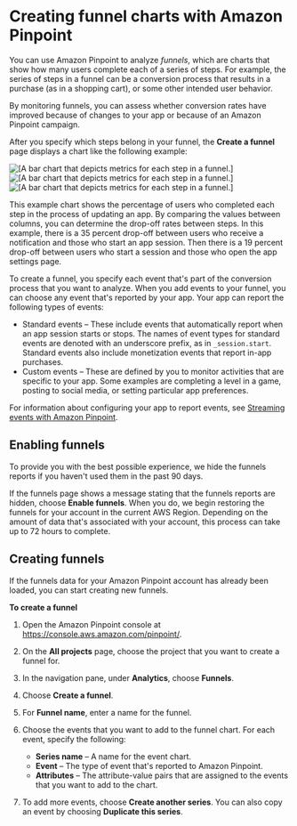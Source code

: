 # Creating funnel charts with Amazon Pinpoint<a name="analytics-funnels"></a>

You can use Amazon Pinpoint to analyze *funnels*, which are charts that show how many users complete each of a series of steps\. For example, the series of steps in a funnel can be a conversion process that results in a purchase \(as in a shopping cart\), or some other intended user behavior\.

By monitoring funnels, you can assess whether conversion rates have improved because of changes to your app or because of an Amazon Pinpoint campaign\.

After you specify which steps belong in your funnel, the **Create a funnel** page displays a chart like the following example:

![\[A bar chart that depicts metrics for each step in a funnel.\]](http://docs.aws.amazon.com/pinpoint/latest/userguide/images/funnel.png)![\[A bar chart that depicts metrics for each step in a funnel.\]](http://docs.aws.amazon.com/pinpoint/latest/userguide/)![\[A bar chart that depicts metrics for each step in a funnel.\]](http://docs.aws.amazon.com/pinpoint/latest/userguide/)

This example chart shows the percentage of users who completed each step in the process of updating an app\. By comparing the values between columns, you can determine the drop\-off rates between steps\. In this example, there is a 35 percent drop\-off between users who receive a notification and those who start an app session\. Then there is a 19 percent drop\-off between users who start a session and those who open the app settings page\.

To create a funnel, you specify each event that's part of the conversion process that you want to analyze\. When you add events to your funnel, you can choose any event that's reported by your app\. Your app can report the following types of events: 
+ Standard events – These include events that automatically report when an app session starts or stops\. The names of event types for standard events are denoted with an underscore prefix, as in `_session.start`\. Standard events also include monetization events that report in\-app purchases\.
+ Custom events – These are defined by you to monitor activities that are specific to your app\. Some examples are completing a level in a game, posting to social media, or setting particular app preferences\.

For information about configuring your app to report events, see [Streaming events with Amazon Pinpoint](analytics-streaming.md)\.

## Enabling funnels<a name="analytics-funnels-load-data"></a>

To provide you with the best possible experience, we hide the funnels reports if you haven't used them in the past 90 days\.

If the funnels page shows a message stating that the funnels reports are hidden, choose **Enable funnels**\. When you do, we begin restoring the funnels for your account in the current AWS Region\. Depending on the amount of data that's associated with your account, this process can take up to 72 hours to complete\.

## Creating funnels<a name="analytics-funnels-create"></a>

If the funnels data for your Amazon Pinpoint account has already been loaded, you can start creating new funnels\.

**To create a funnel**

1. Open the Amazon Pinpoint console at [https://console\.aws\.amazon\.com/pinpoint/](https://console.aws.amazon.com/pinpoint/)\.

1. On the **All projects** page, choose the project that you want to create a funnel for\.

1. In the navigation pane, under **Analytics**, choose **Funnels**\.

1. Choose **Create a funnel**\.

1. For **Funnel name**, enter a name for the funnel\.

1. Choose the events that you want to add to the funnel chart\. For each event, specify the following:
   + **Series name** – A name for the event chart\.
   + **Event** – The type of event that's reported to Amazon Pinpoint\.
   + **Attributes** – The attribute\-value pairs that are assigned to the events that you want to add to the chart\.

1. To add more events, choose **Create another series**\. You can also copy an event by choosing **Duplicate this series**\.